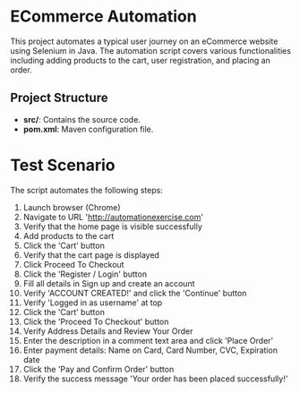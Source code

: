 # ECommerce Automation

This project automates a typical user journey on an eCommerce website using Selenium in Java. The automation script covers various functionalities including adding products to the cart, user registration, and placing an order.

## Project Structure

- **src/**: Contains the source code.
- **pom.xml**: Maven configuration file.

# Test Scenario
The script automates the following steps:

1. Launch browser (Chrome)
2. Navigate to URL 'http://automationexercise.com'
3. Verify that the home page is visible successfully
4. Add products to the cart
5. Click the 'Cart' button
6. Verify that the cart page is displayed
7. Click Proceed To Checkout
8. Click the 'Register / Login' button
9. Fill all details in Sign up and create an account
10. Verify 'ACCOUNT CREATED!' and click the 'Continue' button
11. Verify 'Logged in as username' at top
12. Click the 'Cart' button
13. Click the 'Proceed To Checkout' button
14. Verify Address Details and Review Your Order
15. Enter the description in a comment text area and click 'Place Order'
16. Enter payment details: Name on Card, Card Number, CVC, Expiration date
17. Click the 'Pay and Confirm Order' button
18. Verify the success message 'Your order has been placed successfully!'
